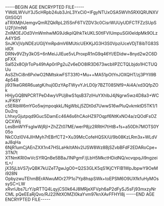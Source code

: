 -----BEGIN AGE ENCRYPTED FILE-----
YWdlLWVuY3J5cHRpb24ub3JnL3YxCi0+IFgyNTUxOSA5WVh5RXlQRUNXVGltSGQ1
aTRXMjhUemgvQmRZQkRpL2I5SnF6TVZDV3c0CisrWUUyUDFCTFZzSUpSU2FjVmN6
ZnlMOEJOd3VmWmhwMG9JdkplQlhkTkUKLS0tIFVIUmpuSGl0eldpMk9OLzA4YSt5
SnJKVjVpNDEzUGljYmRpdmV6MUticUEKKjJG3H3S0VpziUceVDjT8ibTG83SidOt
DRNv9VZty3kOS+6nMeiJJlEue5vLProxpR1nG9q46Yl/EDidw+8nyd2w2C6DpFXX
SaI52x8OjIrToPs49hAp0rlPg2uZv6eDO8lR3D673wcbllPZCTQLbjdo1HCTUQUu
AsSZhCi8n6PxlwO2NMtskwFST33f0+Mu++MA51pOtYnJOXQHT/zj3PYIl9B4p548
ji931keGR6R6uatgK/huj0DzYApTWyvYJrLD0jr7BZT08SNf9+Ai4A/xd3QfpZOk
HHjyGQBNPCRTPeD4wyVPUj8wS1qsB37zIHuYXhlbJ4jNgrw5wz4D8a3+WCxJFK8Y
c5ERibW6mYGo5wjmpoqkkL/NgWbLj5ZDt0d7UwwS16wPluQvkmktD5TK1/1Du2rq
LhhxyGjutpqd9Guc5DamEc46A6s6hCAoHZ97Oqpf6NtKxNO4a/zQOdFsOZQCXWij
LesBmWYFsglwWjRjI+ZhZZt07ME/werP8jz2RRtH7tHtB+fs+a50Dh7MOTS0Y05o
NkCOzI0V4JIHMyh7rEBrfCT2+Xu39McCofeHQSX/U/9b08KzLRm3x+WLdVaJ8qHa
6NjR1umCjAEnZXX1n47HSLaHkItANv2IJSW8Wz8BjSZvbBFdF2EDARoCpe+3TN7t
XTNmKRI0wVcSYRQnBe5BBaJ1NPgmF/jLbH5MkctHDidNQ/xcvqpqJi9ngzeitL+/
jX35jLbVS7jvQBK7kUZeT7gwJgO0+Q2S3GLK5qS1KjCYFlB1WpJbpwY9OeMi928N
OpbyzwuTEhmBErANwuMOr27P1o7Yp8hspSWk+toEPSM6O9UXfkfuHyMOssySC+LW
xRvrIJbs7LrY/pRTTQ4LqyjCS0k64J8MRjeXFVph6aP2dFySJ5sFj93mxzyNrCML
pQeEEaRjQvo/RJ22lNtXOMZI0kaYvm97knXAvFFHYI8j
-----END AGE ENCRYPTED FILE-----
